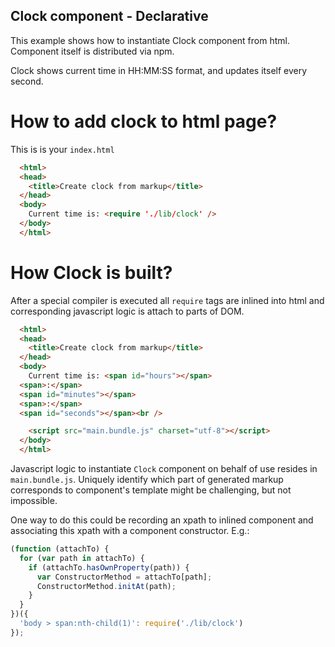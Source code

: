 Clock component - Declarative
-----------------------------

This example shows how to instantiate Clock component from html. Component
itself is distributed via npm.

Clock shows current time in HH:MM:SS format, and updates itself every second.

# How to add clock to html page?

This is is your `index.html`
``` html
  <html>
  <head>
    <title>Create clock from markup</title>
  </head>
  <body>
    Current time is: <require './lib/clock' />
  </body>
  </html>
```

# How Clock is built?

After a special compiler is executed all `require` tags are inlined into
html and corresponding javascript logic is attach to parts of DOM.

``` html
  <html>
  <head>
    <title>Create clock from markup</title>
  </head>
  <body>
    Current time is: <span id="hours"></span>
  <span>:</span>
  <span id="minutes"></span>
  <span>:</span>
  <span id="seconds"></span><br />

    <script src="main.bundle.js" charset="utf-8"></script>
  </body>
  </html>
```

Javascript logic to instantiate `Clock` component on behalf of use resides in
`main.bundle.js`. Uniquely identify which part of generated markup corresponds
to component's template might be challenging, but not impossible.

One way to do this could be recording an xpath to inlined component and associating
this xpath with a component constructor. E.g.:

``` js
(function (attachTo) {
  for (var path in attachTo) {
    if (attachTo.hasOwnProperty(path)) {
      var ConstructorMethod = attachTo[path];
      ConstructorMethod.initAt(path);
    }
  }
})({
  'body > span:nth-child(1)': require('./lib/clock')
});
```

